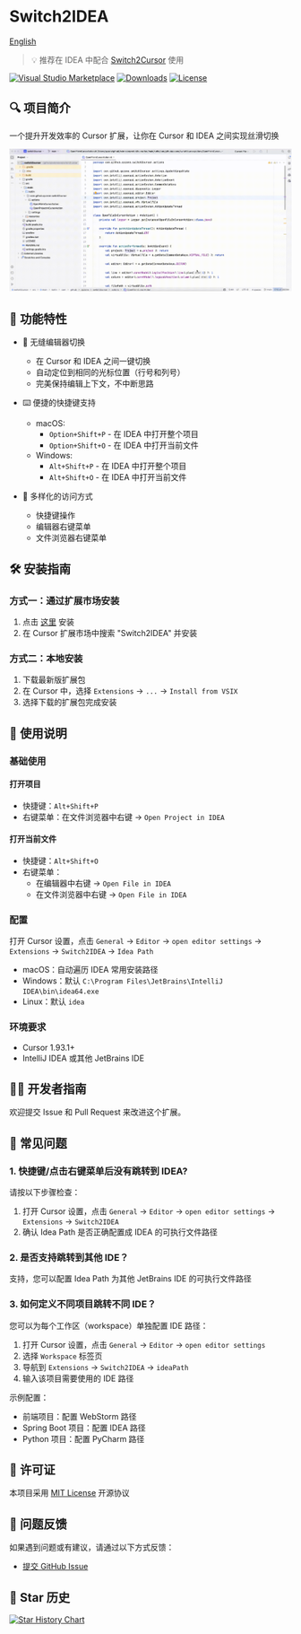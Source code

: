 # Switch2IDEA

[English](README.md)

> 💡 推荐在 IDEA 中配合 [Switch2Cursor](https://github.com/qczone/switch2cursor) 使用

[![Visual Studio Marketplace](https://img.shields.io/visual-studio-marketplace/v/qczone.switch2idea?label=VS%20Marketplace&style=for-the-badge&logo=visual-studio-code)](https://marketplace.visualstudio.com/items?itemName=qczone.switch2idea)
[![Downloads](https://img.shields.io/visual-studio-marketplace/d/qczone.switch2idea?style=for-the-badge&logo=visual-studio-code)](https://marketplace.visualstudio.com/items?itemName=qczone.switch2idea)
[![License](https://img.shields.io/badge/license-MIT-blue.svg?style=for-the-badge)](LICENSE)

## 🔍 项目简介

一个提升开发效率的 Cursor 扩展，让你在 Cursor 和 IDEA 之间实现丝滑切换

![Switch2IDEA演示](images/switch-show.gif)

## 🌟 功能特性

- 🚀 无缝编辑器切换

  - 在 Cursor 和 IDEA 之间一键切换
  - 自动定位到相同的光标位置（行号和列号）
  - 完美保持编辑上下文，不中断思路
- ⌨️ 便捷的快捷键支持

  - macOS:
    - `Option+Shift+P` - 在 IDEA 中打开整个项目
    - `Option+Shift+O` - 在 IDEA 中打开当前文件
  - Windows:
    - `Alt+Shift+P` - 在 IDEA 中打开整个项目
    - `Alt+Shift+O` - 在 IDEA 中打开当前文件
- 🔧 多样化的访问方式

  - 快捷键操作
  - 编辑器右键菜单
  - 文件浏览器右键菜单

## 🛠️ 安装指南

### 方式一：通过扩展市场安装

1. 点击 [这里](https://marketplace.visualstudio.com/items?itemName=qczone.switch2idea) 安装
2. 在 Cursor 扩展市场中搜索 "Switch2IDEA" 并安装

### 方式二：本地安装

1. 下载最新版扩展包
2. 在 Cursor 中，选择 `Extensions` → `...` → `Install from VSIX`
3. 选择下载的扩展包完成安装

## 🚀 使用说明

### 基础使用

#### 打开项目

- 快捷键：`Alt+Shift+P`
- 右键菜单：在文件浏览器中右键 → `Open Project in IDEA`

#### 打开当前文件

- 快捷键：`Alt+Shift+O`
- 右键菜单：
  - 在编辑器中右键 → `Open File in IDEA`
  - 在文件浏览器中右键 → `Open File in IDEA`

### 配置

打开 Cursor 设置，点击 `General` → `Editor` → `open editor settings` → `Extensions` → `Switch2IDEA` → `Idea Path`

- macOS：自动遍历 IDEA 常用安装路径
- Windows：默认 `C:\Program Files\JetBrains\IntelliJ IDEA\bin\idea64.exe`
- Linux：默认 `idea`

### 环境要求

- Cursor 1.93.1+
- IntelliJ IDEA 或其他 JetBrains IDE

## 🧑‍💻 开发者指南

欢迎提交 Issue 和 Pull Request 来改进这个扩展。

## 🙋 常见问题

### 1. 快捷键/点击右键菜单后没有跳转到 IDEA?

请按以下步骤检查：

1. 打开 Cursor 设置，点击 `General` → `Editor` → `open editor settings` → `Extensions` → `Switch2IDEA`
2. 确认 Idea Path 是否正确配置成 IDEA 的可执行文件路径

### 2. 是否支持跳转到其他 IDE？

支持，您可以配置 Idea Path 为其他 JetBrains IDE 的可执行文件路径

### 3. 如何定义不同项目跳转不同 IDE？

您可以为每个工作区（workspace）单独配置 IDE 路径：

1. 打开 Cursor 设置，点击 `General` → `Editor` → `open editor settings`
2. 选择 `Workspace` 标签页
3. 导航到 `Extensions` → `Switch2IDEA` → `ideaPath`
4. 输入该项目需要使用的 IDE 路径

示例配置：

- 前端项目：配置 WebStorm 路径
- Spring Boot 项目：配置 IDEA 路径
- Python 项目：配置 PyCharm 路径

## 📄 许可证

本项目采用 [MIT License](LICENSE) 开源协议

## 📮 问题反馈

如果遇到问题或有建议，请通过以下方式反馈：

- [提交 GitHub Issue](https://github.com/qczone/switch2idea/issues)

## 🌟 Star 历史

[![Star History Chart](https://api.star-history.com/svg?repos=qczone/switch2idea&type=Date)](https://star-history.com/#qczone/switch2idea&Date)